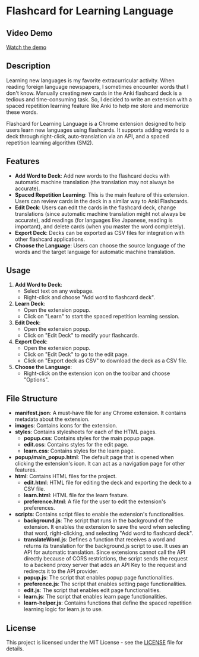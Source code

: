 # Flashcard for Learning Language

## Video Demo
[Watch the demo](https://youtu.be/Us-U0VhxZUI)

## Description
Learning new languages is my favorite extracurricular activity. When reading foreign language newspapers, I sometimes encounter words that I don't know. Manually creating new cards in the Anki flashcard deck is a tedious and time-consuming task. So, I decided to write an extension with a spaced repetition learning feature like Anki to help me store and memorize these words.

Flashcard for Learning Language is a Chrome extension designed to help users learn new languages using flashcards. It supports adding words to a deck through right-click, auto-translation via an API, and a spaced repetition learning algorithm (SM2).

## Features
- **Add Word to Deck**: Add new words to the flashcard decks with automatic machine translation (the translation may not always be accurate).
- **Spaced Repetition Learning**: This is the main feature of this extension. Users can review cards in the deck in a similar way to Anki Flashcards.
- **Edit Deck**: Users can edit the cards in the flashcard deck, change translations (since automatic machine translation might not always be accurate), add readings (for languages like Japanese, reading is important), and delete cards (when you master the word completely).
- **Export Deck**: Decks can be exported as CSV files for integration with other flashcard applications.
- **Choose the Language**: Users can choose the source language of the words and the target language for automatic machine translation.

## Usage
1. **Add Word to Deck**:
    - Select text on any webpage.
    - Right-click and choose "Add word to flashcard deck".
2. **Learn Deck**:
    - Open the extension popup.
    - Click on "Learn" to start the spaced repetition learning session.
3. **Edit Deck**:
    - Open the extension popup.
    - Click on "Edit Deck" to modify your flashcards.
4. **Export Deck**:
    - Open the extension popup.
    - Click on "Edit Deck" to go to the edit page.
    - Click on "Export deck as CSV" to download the deck as a CSV file.
5. **Choose the Language**:
    - Right-click on the extension icon on the toolbar and choose "Options".

## File Structure
- **manifest.json**: A must-have file for any Chrome extension. It contains metadata about the extension.
- **images**: Contains icons for the extension.
- **styles**: Contains stylesheets for each of the HTML pages.
    - **popup.css**: Contains styles for the main popup page.
    - **edit.css**: Contains styles for the edit page.
    - **learn.css**: Contains styles for the learn page.
- **popup/main_popup.html**: The default page that is opened when clicking the extension's icon. It can act as a navigation page for other features.
- **html**: Contains HTML files for the project.
    - **edit.html**: HTML file for editing the deck and exporting the deck to a CSV file.
    - **learn.html**: HTML file for the learn feature.
    - **preference.html**: A file for the user to edit the extension's preferences.
- **scripts**: Contains script files to enable the extension's functionalities.
    - **background.js**: The script that runs in the background of the extension. It enables the extension to save the word when selecting that word, right-clicking, and selecting "Add word to flashcard deck".
    - **translateWord.js**: Defines a function that receives a word and returns its translation for the background.js script to use. It uses an API for automatic translation. Since extensions cannot call the API directly because of CORS restrictions, the script sends the request to a backend proxy server that adds an API Key to the request and redirects it to the API provider.
    - **popup.js**: The script that enables popup page functionalities.
    - **preference.js**: The script that enables setting page functionalities.
    - **edit.js**: The script that enables edit page functionalities.
    - **learn.js**: The script that enables learn page functionalities.
    - **learn-helper.js**: Contains functions that define the spaced repetition learning logic for learn.js to use.

## License
This project is licensed under the MIT License - see the [LICENSE](LICENSE) file for details.